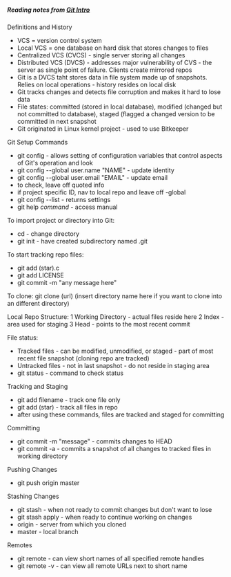 ##### Reading notes from [Git Intro](https://blog.udemy.com/git-tutorial-a-comprehensive-guide/)

Definitions and History

- VCS = version control system
- Local VCS = one database on hard disk that stores changes to files
- Centralized VCS (CVCS) - single server storing all changes
- Distributed VCS (DVCS) - addresses major vulnerability  of CVS - the server as single point of failure. Clients create mirrored repos
- Git is a DVCS taht stores data in file system made up of snapshots. Relies on local operations - history resides on local disk
- Git tracks changes and detects file corruption and makes it hard to lose data
- File states: committed (stored in local database), modified (changed but not committed to database), staged (flagged a changed version to be committed in next snapshot
- Git originated in Linux kernel project - used to use Bitkeeper 

Git Setup Commands

- git config - allows setting of configuration variables that control aspects of Git's operation and look
- git config --global user.name "NAME" - update identity
- git config --global user.email "EMAIL" - update email
- to check, leave off quoted info 
- if project specific ID, nav to local repo and leave off -global
- git config --list - returns settings
- git help *command* - access manual

To import project or directory into Git:
- cd - change directory
- git init - have created subdirectory named .git

To start tracking repo files:
- git add (star).c
- git add LICENSE
- git commit -m "any message here"

To clone: git clone (url) (insert directory name here if you want to clone into an different directory)

Local Repo Structure:
1 Working Directory - actual files reside here
2 Index - area used for staging
3 Head - points to the most recent commit

File status:
- Tracked files - can be modified, unmodified, or staged - part of most recent file snapshot (cloning repo are tracked)
- Untracked files - not in last snapshot - do not reside in staging area
- git status - command to check status

Tracking and Staging
- git add filename - track one file only 
- git add (star) - track all files in repo
- after using these commands, files are tracked and staged for committing

Committing
- git commit -m "message" - commits changes to HEAD
- git commit -a - commits a snapshot of all changes to tracked files in working directory

Pushing Changes
- git push origin master

Stashing Changes
- git stash - when not ready to commit changes but don't want to lose
- git stash apply - when ready to continue working on changes
- origin - server from whiich you cloned
- master - local branch

Remotes
- git remote - can view short names of all specified remote handles
- git remote -v - can view all remote URLs next to short name







